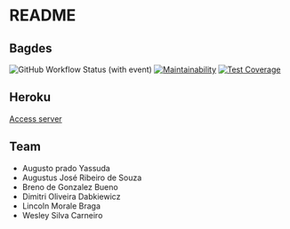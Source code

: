 # README

## Bagdes

![GitHub Workflow Status (with event)](https://img.shields.io/github/actions/workflow/status/Wesley-scarneiro/ESI-EACH/github-actions-demo.yml)
[![Maintainability](https://api.codeclimate.com/v1/badges/5f89c5f0a88773bc08ee/maintainability)](https://codeclimate.com/github/Wesley-scarneiro/ESI-EACH/maintainability)
[![Test Coverage](https://api.codeclimate.com/v1/badges/5f89c5f0a88773bc08ee/test_coverage)](https://codeclimate.com/github/Wesley-scarneiro/ESI-EACH/test_coverage)

## Heroku
[Access server](https://esi-each-c7a57701c3fb.herokuapp.com/)

## Team
* Augusto prado Yassuda 
* Augustus José Ribeiro de Souza
* Breno de Gonzalez Bueno
* Dimitri Oliveira Dabkiewicz
* Lincoln Morale Braga
* Wesley Silva Carneiro 